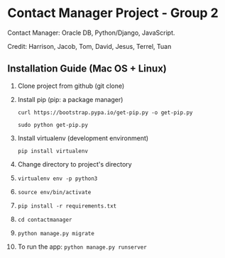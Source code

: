 # Contact Manager Project - Group 2 
Contact Manager: Oracle DB, Python/Django, JavaScript. 

Credit: Harrison, Jacob, Tom, David, Jesus, Terrel, Tuan
## Installation Guide (Mac OS + Linux)
1. Clone project from github (git clone)
2. Install pip (pip: a package manager)

    ```curl https://bootstrap.pypa.io/get-pip.py -o get-pip.py```

	```sudo python get-pip.py```
3. Install virtualenv (development environment)

    ```pip install virtualenv```
4. Change directory to project's directory
5. ```virtualenv env -p python3```
6. ```source env/bin/activate```
7. ```pip install -r requirements.txt```
8. ```cd contactmanager```
9. ```python manage.py migrate```
10. To run the app: ```python manage.py runserver```